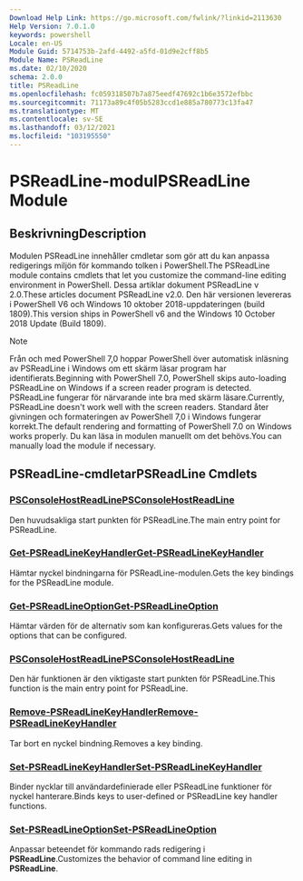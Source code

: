 ```yaml
---
Download Help Link: https://go.microsoft.com/fwlink/?linkid=2113630
Help Version: 7.0.1.0
keywords: powershell
Locale: en-US
Module Guid: 5714753b-2afd-4492-a5fd-01d9e2cff8b5
Module Name: PSReadLine
ms.date: 02/10/2020
schema: 2.0.0
title: PSReadLine
ms.openlocfilehash: fc059318507b7a875eedf47692c1b6e3572efbbc
ms.sourcegitcommit: 71173a89c4f05b5283ccd1e885a780773c13fa47
ms.translationtype: MT
ms.contentlocale: sv-SE
ms.lasthandoff: 03/12/2021
ms.locfileid: "103195550"
---
```

# <span data-ttu-id="c2226-103">PSReadLine-modul</span><span class="sxs-lookup"><span data-stu-id="c2226-103">PSReadLine Module</span></span>

## <span data-ttu-id="c2226-104">Beskrivning</span><span class="sxs-lookup"><span data-stu-id="c2226-104">Description</span></span>

<span data-ttu-id="c2226-105">Modulen PSReadLine innehåller cmdletar som gör att du kan anpassa redigerings miljön för kommando tolken i PowerShell.</span><span class="sxs-lookup"><span data-stu-id="c2226-105">The PSReadLine module contains cmdlets that let you customize the command-line editing environment in PowerShell.</span></span> <span data-ttu-id="c2226-106">Dessa artiklar dokument PSReadLine v 2.0.</span><span class="sxs-lookup"><span data-stu-id="c2226-106">These articles document PSReadLine v2.0.</span></span> <span data-ttu-id="c2226-107">Den här versionen levereras i PowerShell V6 och Windows 10 oktober 2018-uppdateringen (build 1809).</span><span class="sxs-lookup"><span data-stu-id="c2226-107">This version ships in PowerShell v6 and the Windows 10 October 2018 Update (Build 1809).</span></span>

> [!NOTE]
> <span data-ttu-id="c2226-108">Från och med PowerShell 7,0 hoppar PowerShell över automatisk inläsning av PSReadLine i Windows om ett skärm läsar program har identifierats.</span><span class="sxs-lookup"><span data-stu-id="c2226-108">Beginning with PowerShell 7.0, PowerShell skips auto-loading PSReadLine on Windows if a screen reader program is detected.</span></span> <span data-ttu-id="c2226-109">PSReadLine fungerar för närvarande inte bra med skärm läsare.</span><span class="sxs-lookup"><span data-stu-id="c2226-109">Currently, PSReadLine doesn't work well with the screen readers.</span></span> <span data-ttu-id="c2226-110">Standard åter givningen och formateringen av PowerShell 7,0 i Windows fungerar korrekt.</span><span class="sxs-lookup"><span data-stu-id="c2226-110">The default rendering and formatting of PowerShell 7.0 on Windows works properly.</span></span> <span data-ttu-id="c2226-111">Du kan läsa in modulen manuellt om det behövs.</span><span class="sxs-lookup"><span data-stu-id="c2226-111">You can manually load the module if necessary.</span></span>

## <span data-ttu-id="c2226-112">PSReadLine-cmdletar</span><span class="sxs-lookup"><span data-stu-id="c2226-112">PSReadLine Cmdlets</span></span>

### [<span data-ttu-id="c2226-113">PSConsoleHostReadLine</span><span class="sxs-lookup"><span data-stu-id="c2226-113">PSConsoleHostReadLine</span></span>](PSConsoleHostReadLine.md)
<span data-ttu-id="c2226-114">Den huvudsakliga start punkten för PSReadLine.</span><span class="sxs-lookup"><span data-stu-id="c2226-114">The main entry point for PSReadLine.</span></span>

### [<span data-ttu-id="c2226-115">Get-PSReadLineKeyHandler</span><span class="sxs-lookup"><span data-stu-id="c2226-115">Get-PSReadLineKeyHandler</span></span>](Get-PSReadLineKeyHandler.md)
<span data-ttu-id="c2226-116">Hämtar nyckel bindningarna för PSReadLine-modulen.</span><span class="sxs-lookup"><span data-stu-id="c2226-116">Gets the key bindings for the PSReadLine module.</span></span>

### [<span data-ttu-id="c2226-117">Get-PSReadLineOption</span><span class="sxs-lookup"><span data-stu-id="c2226-117">Get-PSReadLineOption</span></span>](Get-PSReadLineOption.md)
<span data-ttu-id="c2226-118">Hämtar värden för de alternativ som kan konfigureras.</span><span class="sxs-lookup"><span data-stu-id="c2226-118">Gets values for the options that can be configured.</span></span>

### [<span data-ttu-id="c2226-119">PSConsoleHostReadLine</span><span class="sxs-lookup"><span data-stu-id="c2226-119">PSConsoleHostReadLine</span></span>](PSConsoleHostReadLine.md)
<span data-ttu-id="c2226-120">Den här funktionen är den viktigaste start punkten för PSReadLine.</span><span class="sxs-lookup"><span data-stu-id="c2226-120">This function is the main entry point for PSReadLine.</span></span>

### [<span data-ttu-id="c2226-121">Remove-PSReadLineKeyHandler</span><span class="sxs-lookup"><span data-stu-id="c2226-121">Remove-PSReadLineKeyHandler</span></span>](Remove-PSReadLineKeyHandler.md)
<span data-ttu-id="c2226-122">Tar bort en nyckel bindning.</span><span class="sxs-lookup"><span data-stu-id="c2226-122">Removes a key binding.</span></span>

### [<span data-ttu-id="c2226-123">Set-PSReadLineKeyHandler</span><span class="sxs-lookup"><span data-stu-id="c2226-123">Set-PSReadLineKeyHandler</span></span>](Set-PSReadLineKeyHandler.md)
<span data-ttu-id="c2226-124">Binder nycklar till användardefinierade eller PSReadLine funktioner för nyckel hanterare.</span><span class="sxs-lookup"><span data-stu-id="c2226-124">Binds keys to user-defined or PSReadLine key handler functions.</span></span>

### [<span data-ttu-id="c2226-125">Set-PSReadLineOption</span><span class="sxs-lookup"><span data-stu-id="c2226-125">Set-PSReadLineOption</span></span>](Set-PSReadLineOption.md)
<span data-ttu-id="c2226-126">Anpassar beteendet för kommando rads redigering i **PSReadLine**.</span><span class="sxs-lookup"><span data-stu-id="c2226-126">Customizes the behavior of command line editing in **PSReadLine**.</span></span>

